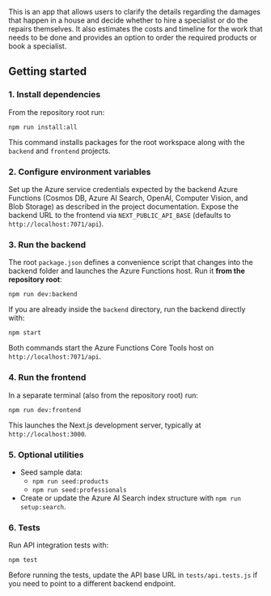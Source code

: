 This is an app that allows users to clarify the details regarding the damages that happen in a house and decide whether to hire a specialist or do the repairs themselves. It also estimates the costs and timeline for the work that needs to be done and provides an option to order the required products or book a specialist.

## Getting started

### 1. Install dependencies

From the repository root run:

```
npm run install:all
```

This command installs packages for the root workspace along with the `backend` and `frontend` projects.

### 2. Configure environment variables

Set up the Azure service credentials expected by the backend Azure Functions (Cosmos DB, Azure AI Search, OpenAI, Computer Vision, and Blob Storage) as described in the project documentation. Expose the backend URL to the frontend via `NEXT_PUBLIC_API_BASE` (defaults to `http://localhost:7071/api`).

### 3. Run the backend

The root `package.json` defines a convenience script that changes into the backend folder and launches the Azure Functions host. Run it **from the repository root**:

```
npm run dev:backend
```

If you are already inside the `backend` directory, run the backend directly with:

```
npm start
```

Both commands start the Azure Functions Core Tools host on `http://localhost:7071/api`.

### 4. Run the frontend

In a separate terminal (also from the repository root) run:

```
npm run dev:frontend
```

This launches the Next.js development server, typically at `http://localhost:3000`.

### 5. Optional utilities

* Seed sample data:
  * `npm run seed:products`
  * `npm run seed:professionals`
* Create or update the Azure AI Search index structure with `npm run setup:search`.

### 6. Tests

Run API integration tests with:

```
npm test
```

Before running the tests, update the API base URL in `tests/api.tests.js` if you need to point to a different backend endpoint.